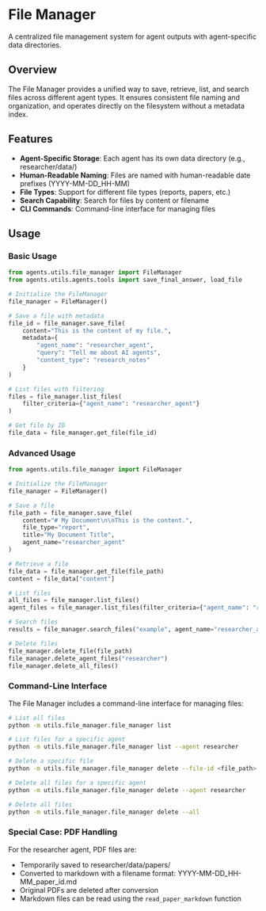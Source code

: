 # File Manager

A centralized file management system for agent outputs with agent-specific data directories.

## Overview

The File Manager provides a unified way to save, retrieve, list, and search files across different agent types. It ensures consistent file naming and organization, and operates directly on the filesystem without a metadata index.

## Features

- **Agent-Specific Storage**: Each agent has its own data directory (e.g., researcher/data/)
- **Human-Readable Naming**: Files are named with human-readable date prefixes (YYYY-MM-DD_HH-MM)
- **File Types**: Support for different file types (reports, papers, etc.)
- **Search Capability**: Search for files by content or filename
- **CLI Commands**: Command-line interface for managing files

## Usage

### Basic Usage

```python
from agents.utils.file_manager import FileManager
from agents.utils.agents.tools import save_final_answer, load_file

# Initialize the FileManager
file_manager = FileManager()

# Save a file with metadata
file_id = file_manager.save_file(
    content="This is the content of my file.",
    metadata={
        "agent_name": "researcher_agent",
        "query": "Tell me about AI agents",
        "content_type": "research_notes"
    }
)

# List files with filtering
files = file_manager.list_files(
    filter_criteria={"agent_name": "researcher_agent"}
)

# Get file by ID
file_data = file_manager.get_file(file_id)
```

### Advanced Usage

```python
from agents.utils.file_manager import FileManager

# Initialize the FileManager
file_manager = FileManager()

# Save a file
file_path = file_manager.save_file(
    content="# My Document\n\nThis is the content.",
    file_type="report",
    title="My Document Title",
    agent_name="researcher_agent"
)

# Retrieve a file
file_data = file_manager.get_file(file_path)
content = file_data["content"]

# List files
all_files = file_manager.list_files()
agent_files = file_manager.list_files(filter_criteria={"agent_name": "researcher_agent"})

# Search files
results = file_manager.search_files("example", agent_name="researcher_agent")

# Delete files
file_manager.delete_file(file_path)
file_manager.delete_agent_files("researcher")
file_manager.delete_all_files()
```

### Command-Line Interface

The File Manager includes a command-line interface for managing files:

```bash
# List all files
python -m utils.file_manager.file_manager list

# List files for a specific agent
python -m utils.file_manager.file_manager list --agent researcher

# Delete a specific file
python -m utils.file_manager.file_manager delete --file-id <file_path>

# Delete all files for a specific agent
python -m utils.file_manager.file_manager delete --agent researcher

# Delete all files
python -m utils.file_manager.file_manager delete --all
```

### Special Case: PDF Handling

For the researcher agent, PDF files are:
- Temporarily saved to researcher/data/papers/
- Converted to markdown with a filename format: YYYY-MM-DD_HH-MM_paper_id.md
- Original PDFs are deleted after conversion
- Markdown files can be read using the `read_paper_markdown` function
